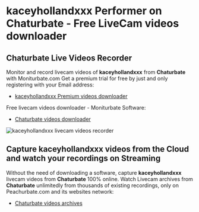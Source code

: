 # kaceyhollandxxx Performer on Chaturbate - Free LiveCam videos downloader

## Chaturbate Live Videos Recorder

Monitor and record livecam videos of **kaceyhollandxxx** from **Chaturbate** with Moniturbate.com
Get a premium trial for free by just and only registering with your Email address:
* [kaceyhollandxxx Premium videos downloader](https://moniturbate.com/request-demo-licence-key.html)

Free livecam videos downloader - Moniturbate Software:
* [Chaturbate videos downloader](https://moniturbate.com/moniturbate-download-software.html)

![kaceyhollandxxx livecam videos recorder](https://peachurnet.com/templates/moniturbate-software.png)


## Capture kaceyhollandxxx videos from the Cloud and watch your recordings on Streaming

Without the need of downloading a software, capture **kaceyhollandxxx** livecam videos from **Chaturbate** 100% online.
Watch Livecam archives from **Chaturbate** unlimitedly from thousands of existing recordings, only on Peachurbate.com and its websites network:
* [Chaturbate videos archives](https://peachurnet.com/)